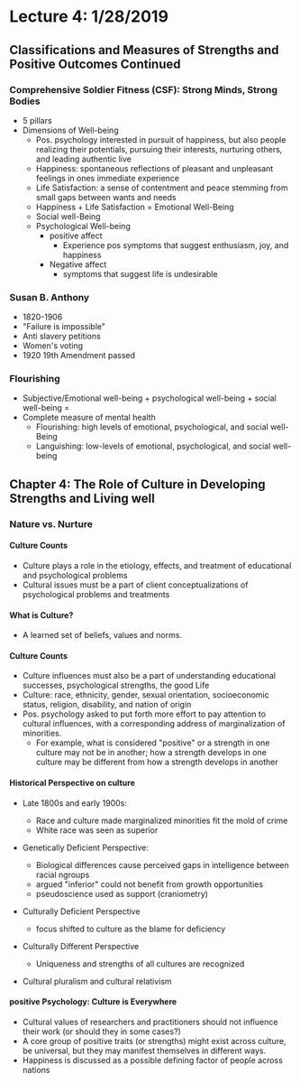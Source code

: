 # Lecture 4: 1/28/2019

## Classifications and Measures of Strengths and Positive Outcomes Continued

### Comprehensive Soldier Fitness (CSF): Strong Minds, Strong Bodies
* 5 pillars
* Dimensions of Well-being
  * Pos. psychology interested in pursuit of happiness, but also people realizing their potentials, pursuing their interests, nurturing others, and leading authentic live
  * Happiness: spontaneous reflections of pleasant and unpleasant feelings in ones immediate experience
  * Life Satisfaction: a sense of contentment and peace stemming from small gaps between wants and needs
  * Happiness + Life Satisfaction = Emotional Well-Being
  * Social well-Being
  * Psychological Well-being
    * positive affect
        * Experience pos symptoms that suggest enthusiasm, joy, and happiness
    * Negative affect
        * symptoms that suggest life is undesirable

### Susan B. Anthony
* 1820-1906
* "Failure is impossible"
* Anti slavery petitions
* Women's voting
* 1920 19th Amendment passed

### Flourishing
* Subjective/Emotional well-being + psychological well-being + social well-being =
* Complete measure of mental health
    * Flourishing: high levels of emotional, psychological, and social well-Being
    * Languishing: low-levels of emotional, psychological, and social well-being


## Chapter 4: The Role of Culture in Developing Strengths and Living well

### Nature vs. Nurture
#### Culture Counts
* Culture plays a role in the etiology, effects, and treatment of educational and psychological problems
* Cultural issues must be a part of client conceptualizations of psychological problems and treatments
#### What is Culture?
* A learned set of beliefs, values and norms.
#### Culture Counts
* Culture influences must also be a part of understanding educational successes, psychological strengths, the good Life
* Culture: race, ethnicity, gender, sexual orientation, socioeconomic status, religion, disability, and nation of origin
* Pos. psychology asked to put forth more effort to pay attention to cultural influences, with a corresponding address of marginalization of minorities.
    * For example, what is considered "positive" or a strength in one culture may not be in another; how a strength develops in one culture may be different from how a strength develops in another
#### Historical Perspective on culture
* Late 1800s and early 1900s:
  * Race and culture made marginalized minorities fit the mold of crime
  * White race was seen as superior

* Genetically Deficient Perspective:
  * Biological differences cause perceived gaps in intelligence between racial ngroups
  * argued "inferior" could not benefit from growth opportunities
  * pseudoscience used as support (craniometry)

* Culturally Deficient Perspective
    * focus shifted to culture as the blame for deficiency

* Culturally Different Perspective
    * Uniqueness and strengths of all cultures are recognized
* Cultural pluralism and cultural relativism

#### positive Psychology: Culture is Everywhere
* Cultural values of researchers and practitioners should not influence their work (or should they in some cases?)
* A core group of positive traits (or strengths) might exist across culture, be universal, but they may manifest themselves in different ways.
* Happiness is discussed as a possible defining factor of people across nations
